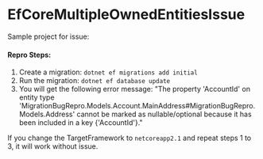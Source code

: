 # EfCoreMultipleOwnedEntitiesIssue

Sample project for issue:

#### Repro Steps:
1. Create a migration: `dotnet ef migrations add initial`
2. Run the migration: `dotnet ef database update`
3. You will get the following error message: "The property 'AccountId' on entity type 'MigrationBugRepro.Models.Account.MainAddress#MigrationBugRepro.Models.Address' cannot be marked as nullable/optional because it has been included in a key {'AccountId'}."

If you change the TargetFramework to `netcoreapp2.1` and repeat steps 1 to 3, it will work without issue.
